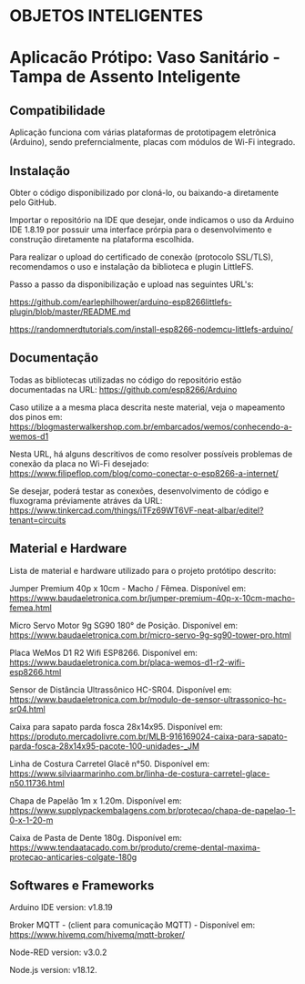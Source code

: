 # OBJETOS INTELIGENTES
# Aplicacão Prótipo: Vaso Sanitário - Tampa de Assento Inteligente

## Compatibilidade
Aplicação funciona com várias plataformas de prototipagem eletrônica (Arduino), sendo preferncialmente, placas com módulos de Wi-Fi integrado.

## Instalação
Obter o código disponibilizado por cloná-lo, ou baixando-a diretamente pelo GitHub.

Importar o repositório na IDE que desejar, onde indicamos o uso da Arduino IDE 1.8.19 por possuir uma interface prórpia para o desenvolvimento e construção diretamente na plataforma escolhida.

Para realizar o upload do certificado de conexão (protocolo SSL/TLS), recomendamos o uso e instalação da biblioteca e plugin LittleFS.

Passo a passo da disponibilização e upload nas seguintes URL's:

https://github.com/earlephilhower/arduino-esp8266littlefs-plugin/blob/master/README.md

https://randomnerdtutorials.com/install-esp8266-nodemcu-littlefs-arduino/

## Documentação

Todas as bibliotecas utilizadas no código do repositório estão documentadas na URL:
https://github.com/esp8266/Arduino

Caso utilize a a mesma placa descrita neste material, veja o mapeamento dos pinos em: https://blogmasterwalkershop.com.br/embarcados/wemos/conhecendo-a-wemos-d1

Nesta URL, há alguns descritivos de como resolver possíveis problemas de conexão da placa no Wi-Fi desejado: https://www.filipeflop.com/blog/como-conectar-o-esp8266-a-internet/

Se desejar, poderá testar as conexões, desenvolvimento de código e fluxograma préviamente atráves da URL: https://www.tinkercad.com/things/iTFz69WT6VF-neat-albar/editel?tenant=circuits

## Material e Hardware

Lista de material e hardware utilizado para o projeto protótipo descrito:

  Jumper Premium 40p x 10cm - Macho / Fêmea. Disponível em: https://www.baudaeletronica.com.br/jumper-premium-40p-x-10cm-macho-femea.html

  Micro Servo Motor 9g SG90 180° de Posição. Disponível em: https://www.baudaeletronica.com.br/micro-servo-9g-sg90-tower-pro.html
  
  Placa WeMos D1 R2 Wifi ESP8266. Disponível em: https://www.baudaeletronica.com.br/placa-wemos-d1-r2-wifi-esp8266.html
  
  Sensor de Distância Ultrassônico HC-SR04. Disponível em: https://www.baudaeletronica.com.br/modulo-de-sensor-ultrassonico-hc-sr04.html
  
  Caixa para sapato parda fosca 28x14x95. Disponível em: https://produto.mercadolivre.com.br/MLB-916169024-caixa-para-sapato-parda-fosca-28x14x95-pacote-100-unidades-_JM
  
  Linha de Costura Carretel Glacê n°50. Disponível em: https://www.silviaarmarinho.com.br/linha-de-costura-carretel-glace-n50.11736.html
  
  Chapa de Papelão 1m x 1.20m. Disponível em: https://www.supplypackembalagens.com.br/protecao/chapa-de-papelao-1-0-x-1-20-m
  
  Caixa de Pasta de Dente 180g. Disponível em: https://www.tendaatacado.com.br/produto/creme-dental-maxima-protecao-anticaries-colgate-180g
  
  
## Softwares e Frameworks

  Arduino IDE version: v1.8.19
  
  Broker MQTT - (client para comunicação MQTT) - Disponível em: https://www.hivemq.com/hivemq/mqtt-broker/
  
  Node-RED version: v3.0.2
  
  Node.js  version: v18.12.
